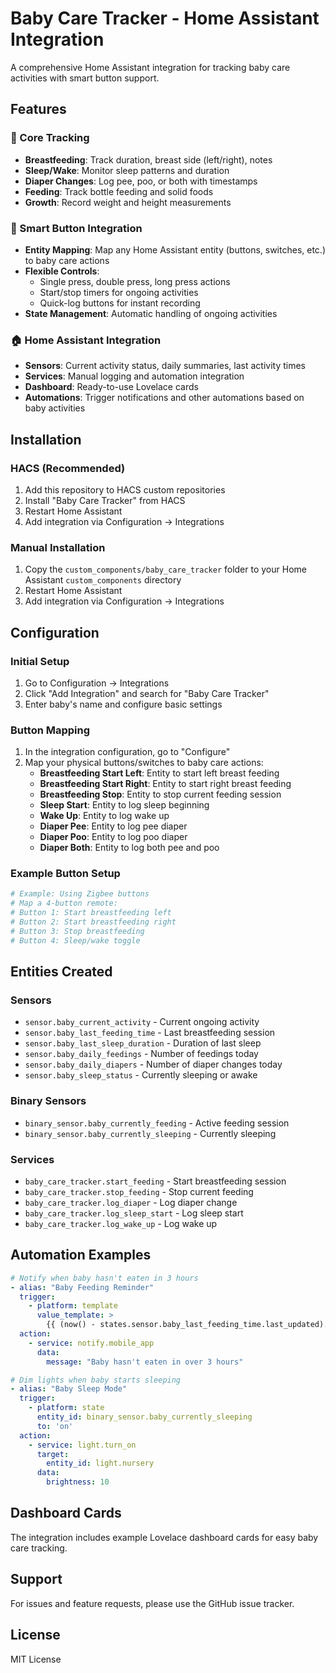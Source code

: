 # Baby Care Tracker - Home Assistant Integration

A comprehensive Home Assistant integration for tracking baby care activities with smart button support.

## Features

### 📱 Core Tracking
- **Breastfeeding**: Track duration, breast side (left/right), notes
- **Sleep/Wake**: Monitor sleep patterns and duration
- **Diaper Changes**: Log pee, poo, or both with timestamps
- **Feeding**: Track bottle feeding and solid foods
- **Growth**: Record weight and height measurements

### 🔘 Smart Button Integration
- **Entity Mapping**: Map any Home Assistant entity (buttons, switches, etc.) to baby care actions
- **Flexible Controls**: 
  - Single press, double press, long press actions
  - Start/stop timers for ongoing activities
  - Quick-log buttons for instant recording
- **State Management**: Automatic handling of ongoing activities

### 🏠 Home Assistant Integration
- **Sensors**: Current activity status, daily summaries, last activity times
- **Services**: Manual logging and automation integration
- **Dashboard**: Ready-to-use Lovelace cards
- **Automations**: Trigger notifications and other automations based on baby activities

## Installation

### HACS (Recommended)
1. Add this repository to HACS custom repositories
2. Install "Baby Care Tracker" from HACS
3. Restart Home Assistant
4. Add integration via Configuration → Integrations

### Manual Installation
1. Copy the `custom_components/baby_care_tracker` folder to your Home Assistant `custom_components` directory
2. Restart Home Assistant
3. Add integration via Configuration → Integrations

## Configuration

### Initial Setup
1. Go to Configuration → Integrations
2. Click "Add Integration" and search for "Baby Care Tracker"
3. Enter baby's name and configure basic settings

### Button Mapping
1. In the integration configuration, go to "Configure"
2. Map your physical buttons/switches to baby care actions:
   - **Breastfeeding Start Left**: Entity to start left breast feeding
   - **Breastfeeding Start Right**: Entity to start right breast feeding
   - **Breastfeeding Stop**: Entity to stop current feeding session
   - **Sleep Start**: Entity to log sleep beginning
   - **Wake Up**: Entity to log wake up
   - **Diaper Pee**: Entity to log pee diaper
   - **Diaper Poo**: Entity to log poo diaper
   - **Diaper Both**: Entity to log both pee and poo

### Example Button Setup
```yaml
# Example: Using Zigbee buttons
# Map a 4-button remote:
# Button 1: Start breastfeeding left
# Button 2: Start breastfeeding right  
# Button 3: Stop breastfeeding
# Button 4: Sleep/wake toggle
```

## Entities Created

### Sensors
- `sensor.baby_current_activity` - Current ongoing activity
- `sensor.baby_last_feeding_time` - Last breastfeeding session
- `sensor.baby_last_sleep_duration` - Duration of last sleep
- `sensor.baby_daily_feedings` - Number of feedings today
- `sensor.baby_daily_diapers` - Number of diaper changes today
- `sensor.baby_sleep_status` - Currently sleeping or awake

### Binary Sensors
- `binary_sensor.baby_currently_feeding` - Active feeding session
- `binary_sensor.baby_currently_sleeping` - Currently sleeping

### Services
- `baby_care_tracker.start_feeding` - Start breastfeeding session
- `baby_care_tracker.stop_feeding` - Stop current feeding
- `baby_care_tracker.log_diaper` - Log diaper change
- `baby_care_tracker.log_sleep_start` - Log sleep start
- `baby_care_tracker.log_wake_up` - Log wake up

## Automation Examples

```yaml
# Notify when baby hasn't eaten in 3 hours
- alias: "Baby Feeding Reminder"
  trigger:
    - platform: template
      value_template: >
        {{ (now() - states.sensor.baby_last_feeding_time.last_updated).total_seconds() > 10800 }}
  action:
    - service: notify.mobile_app
      data:
        message: "Baby hasn't eaten in over 3 hours"

# Dim lights when baby starts sleeping
- alias: "Baby Sleep Mode"
  trigger:
    - platform: state
      entity_id: binary_sensor.baby_currently_sleeping
      to: 'on'
  action:
    - service: light.turn_on
      target:
        entity_id: light.nursery
      data:
        brightness: 10
```

## Dashboard Cards

The integration includes example Lovelace dashboard cards for easy baby care tracking.

## Support

For issues and feature requests, please use the GitHub issue tracker.

## License

MIT License
